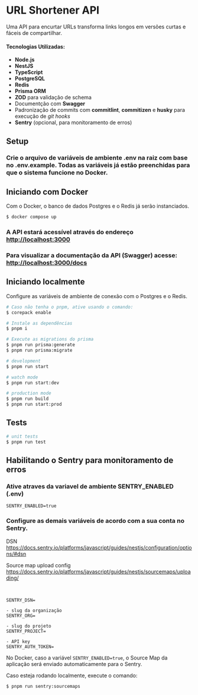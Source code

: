 # URL Shortener API 

<p>
Uma API para encurtar URLs transforma links longos em versões curtas e fáceis de compartilhar.
</p>

#### Tecnologias Utilizadas:  
- **Node.js**  
- **NestJS**  
- **TypeScript**  
- **PostgreSQL**  
- **Redis**  
- **Prisma ORM**  
- **ZOD** para validação de schema
- Documentção com **Swagger**
- Padronização de commits com **commitlint**, **commitizen** e **husky** para execução de *git hooks*
- **Sentry** (opcional, para monitoramento de erros)


## Setup

<h3>
  Crie o arquivo de variáveis de ambiente .env na raiz com base no .env.example. Todas as variáveis já estão preenchidas para que o sistema funcione no Docker.
</h3>

## Iniciando com Docker

<p>
 Com o Docker, o banco de dados Postgres e o Redis já serão instanciados.  
<p>

```bash
$ docker compose up
```
<h3>
  A API estará acessível através do endereço <a href="#">http://localhost:3000</a>
</h3>

<h3>
  Para visualizar a documentação da API (Swagger) acesse: <a href="http://localhost:3000/docs">http://localhost:3000/docs</a>
</h3>

## Iniciando localmente

<p> 
  Configure as variáveis de ambiente de conexão com o Postgres e o Redis.
</p>


```bash
# Caso não tenha o pnpm, ative usando o comando:
$ corepack enable

# Instale as dependências
$ pnpm i

# Execute as migrations do prisma
$ pnpm run prisma:generate
$ pnpm run prisma:migrate

# development
$ pnpm run start

# watch mode
$ pnpm run start:dev

# production mode
$ pnpm run build
$ pnpm run start:prod
```

## Tests

```bash
# unit tests
$ pnpm run test

```

## Habilitando o Sentry para monitoramento de erros

### Ative atraves da variavel de ambiente SENTRY_ENABLED (.env)

`
SENTRY_ENABLED=true
`
### Configure as demais variáveis de acordo com a sua conta no Sentry.

DSN
<a>
  https://docs.sentry.io/platforms/javascript/guides/nestjs/configuration/options/#dsn
</a>

Source map upload config
<a>
  https://docs.sentry.io/platforms/javascript/guides/nestjs/sourcemaps/uploading/
</a>

<br>

```env
SENTRY_DSN=

- slug da organização
SENTRY_ORG=

- slug do projeto
SENTRY_PROJECT=

- API key 
SENTRY_AUTH_TOKEN=
```
<p>

  No Docker, caso a variável `SENTRY_ENABLED=true`, o Source Map da aplicação será enviado automaticamente para o Sentry.

  Caso esteja rodando localmente, execute o comando:
  
</p>

```bash
$ pnpm run sentry:sourcemaps
```
